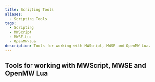 ```yaml
---
title: Scripting Tools
aliases:
  - Scripting Tools
tags:
  - Scripting
  - MWScript
  - MWSE-Lua
  - OpenMW-Lua
description: Tools for working with MWScript, MWSE and OpenMW Lua.
---
```

## Tools for working with MWScript, MWSE and OpenMW Lua

